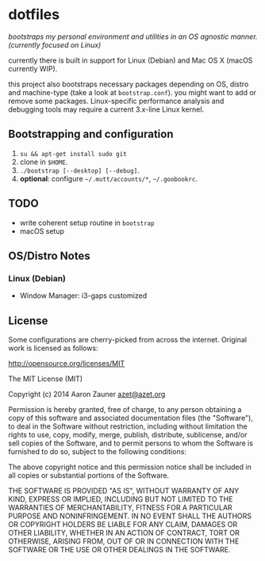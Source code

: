 # dotfiles
*bootstraps my personal environment and utilities in an OS agnostic manner. (currently focused on Linux)*

currently there is built in support for Linux (Debian) and Mac OS X (macOS currently WIP).

this project also bootstraps necessary packages depending on OS, distro
and machine-type (take a look at `bootstrap.conf`). you might want to add
or remove some packages. Linux-specific performance analysis and debugging
tools may require a current 3.x-line Linux kernel.
## Bootstrapping and configuration
1. `su && apt-get install sudo git`
2. clone in `$HOME`.
3. `./bootstrap [--desktop] [--debug]`.
4. **optional**: configure `~/.mutt/accounts/*`, `~/.goobookrc`.

## TODO
* write coherent setup routine in `bootstrap`
* macOS setup

## OS/Distro Notes
### Linux (Debian)
* Window Manager: i3-gaps customized

## License
Some configurations are cherry-picked from across the internet. Original
work is licensed as follows:

http://opensource.org/licenses/MIT

The MIT License (MIT)

Copyright (c) 2014 Aaron Zauner <azet@azet.org>

Permission is hereby granted, free of charge, to any person obtaining a copy of this software and associated documentation files (the "Software"), to deal in the Software without restriction, including without limitation the rights to use, copy, modify, merge, publish, distribute, sublicense, and/or sell copies of the Software, and to permit persons to whom the Software is furnished to do so, subject to the following conditions:

The above copyright notice and this permission notice shall be included in all copies or substantial portions of the Software.

THE SOFTWARE IS PROVIDED "AS IS", WITHOUT WARRANTY OF ANY KIND, EXPRESS OR IMPLIED, INCLUDING BUT NOT LIMITED TO THE WARRANTIES OF MERCHANTABILITY, FITNESS FOR A PARTICULAR PURPOSE AND NONINFRINGEMENT. IN NO EVENT SHALL THE AUTHORS OR COPYRIGHT HOLDERS BE LIABLE FOR ANY CLAIM, DAMAGES OR OTHER LIABILITY, WHETHER IN AN ACTION OF CONTRACT, TORT OR OTHERWISE, ARISING FROM, OUT OF OR IN CONNECTION WITH THE SOFTWARE OR THE USE OR OTHER DEALINGS IN THE SOFTWARE.
